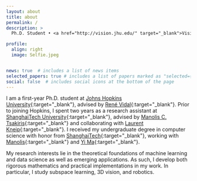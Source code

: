 ```yaml
---
layout: about
title: about
permalink: /
description: >
  Ph.D. Student • <a href="http://vision.jhu.edu/" target="_blank">Vision, Dynamics and Learning Lab</a> • <a href="https://www.jhu.edu/" target="_blank">Johns Hopkins University</a> • Email: tding@jhu.edu

profile:
  align: right
  image: Selfie.jpeg


news: true  # includes a list of news items
selected_papers: true # includes a list of papers marked as "selected={true}"
social: false  # includes social icons at the bottom of the page
---
```


<!-- description: <a href="#">Affiliations</a>. Address. Contacts. Moto. Etc. -->

<!-- Write your biography here. Tell the world about yourself. Link to your favorite [subreddit](http://reddit.com){:target="\_blank"}. You can put a picture in, too. The code is already in, just name your picture `prof_pic.jpg` and put it in the `img/` folder.

Put your address / P.O. box / other info right below your picture. You can also disable any these elements by editing `profile` property of the YAML header of your `_pages/about.md`. Edit `_bibliography/papers.bib` and Jekyll will render your [publications page](/al-folio/publications/) automatically.

Link to your social media connections, too. This theme is set up to use [Font Awesome icons](http://fortawesome.github.io/Font-Awesome/){:target="\_blank"} and [Academicons](https://jpswalsh.github.io/academicons/){:target="\_blank"}, like the ones below. Add your Facebook, Twitter, LinkedIn, Google Scholar, or just disable all of them. -->
I am a first-year Ph.D. student at [Johns Hopkins University](https://www.jhu.edu/){:target="\_blank"}, advised by [René Vidal](http://cis.jhu.edu/~rvidal/){:target="\_blank"}. Prior to joining Hopkins, I spent two years as a research assistant at [ShanghaiTech University](https://sist.shanghaitech.edu.cn/sist_en/){:target="\_blank"}, advised by [Manolis C. Tsakiris](https://sites.google.com/site/manolisctsakiris/){:target="\_blank"} and collaborating with [Laurent Kneip](https://laurentkneip.com/){:target="\_blank"}. I received my undergraduate degree in computer science with honor from [ShanghaiTech](https://sist.shanghaitech.edu.cn/sist_en/){:target="\_blank"}, working with [Manolis](https://sites.google.com/site/manolisctsakiris/){:target="\_blank"} and [Yi Ma](http://people.eecs.berkeley.edu/~yima/){:target="\_blank"}.

My research interests lie in the theoretical foundations of machine learning and data science as well as emerging applications. As such, I develop both rigorous mathematics and practical implementations in my work. In particular, I study subspace learning, 3D vision, and robotics.
